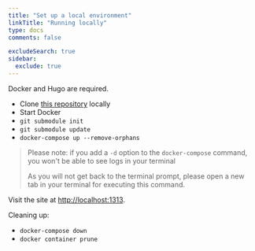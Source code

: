 ```yaml
---
title: "Set up a local environment"
linkTitle: "Running locally"
type: docs
comments: false

excludeSearch: true
sidebar:
  exclude: true
---
```


Docker and Hugo are required.

- Clone [this repository](https://lab.plat.farm/devrel/community/upsun-developer-center) locally
- Start Docker
- `git submodule init`
- `git submodule update`
- `docker-compose up --remove-orphans`

> Please note: if you add a ``-d`` option to the `docker-compose` command, you won't be able to see logs in your terminal
>
> As you will not get back to the terminal prompt, please open a new tab in your terminal for executing this command.

Visit the site at [http://localhost:1313](http://localhost:1313).

Cleaning up:

- `docker-compose down`
- `docker container prune`
